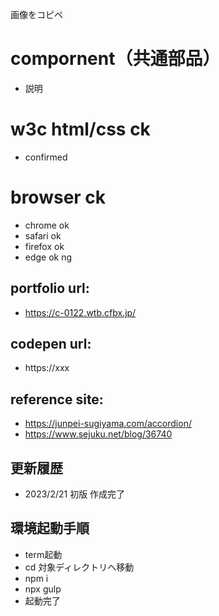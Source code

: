 画像をコピペ

# compornent（共通部品）
- 説明

# w3c html/css ck
- confirmed

# browser ck
- chrome ok
- safari ok
- firefox ok
- edge ok ng

## portfolio url:

- https://c-0122.wtb.cfbx.jp/

## codepen url:
- https://xxx

## reference site:
- https://junpei-sugiyama.com/accordion/
- https://www.sejuku.net/blog/36740

## 更新履歴

- 2023/2/21 初版 作成完了

## 環境起動手順
- term起動
- cd 対象ディレクトリへ移動
- npm i
- npx gulp
- 起動完了
